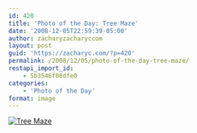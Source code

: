 ```yaml
---
id: 420
title: 'Photo of the Day: Tree Maze'
date: '2008-12-05T22:59:39-05:00'
author: zacharyzacharyccom
layout: post
guid: 'https://zacharyc.com/?p=420'
permalink: /2008/12/05/photo-of-the-day-tree-maze/
restapi_import_id:
    - 5b3546f08dfe0
categories:
    - 'Photo of the Day'
format: image
---
```


[![](https://i0.wp.com/zacharyc.smugmug.com/photos/430798696_3pb2M-M.jpg?resize=600%2C396 "Tree Maze")](http://zacharyc.smugmug.com/gallery/6035965_mvCXN/1/#430798696_3pb2M-A-LB)